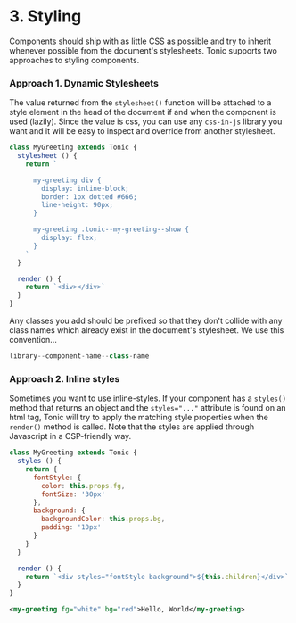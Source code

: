 # 3. Styling

Components should ship with as little CSS as possible and try to inherit
whenever possible from the document's stylesheets. Tonic supports two approaches
to styling components.

### Approach 1. Dynamic Stylesheets
The value returned from the `stylesheet()` function will be attached to a style
element in the head of the document if and when the component is used (lazily).
Since the value is css, you can use any `css-in-js` library you want and it will
be easy to inspect and override from another stylesheet.

```js
class MyGreeting extends Tonic {
  stylesheet () {
    return `

      my-greeting div {
        display: inline-block;
        border: 1px dotted #666;
        line-height: 90px;
      }

      my-greeting .tonic--my-greeting--show {
        display: flex;
      }
    `
  }

  render () {
    return `<div></div>`
  }
}
```

Any classes you add should be prefixed so that they don't collide with any class
names which already exist in the document's stylesheet. We use this convention...

```js
library--component-name--class-name
```

### Approach 2. Inline styles

Sometimes you want to use inline-styles. If your component has a `styles()`
method that returns an object and the `styles="..."` attribute is found on an
html tag, Tonic will try to apply the matching style properties when the
`render()` method is called. Note that the styles are applied through Javascript
in a CSP-friendly way.

```js
class MyGreeting extends Tonic {
  styles () {
    return {
      fontStyle: {
        color: this.props.fg,
        fontSize: '30px'
      },
      background: {
        backgroundColor: this.props.bg,
        padding: '10px'
      }
    }
  }

  render () {
    return `<div styles="fontStyle background">${this.children}</div>`
  }
}
```

```xml
<my-greeting fg="white" bg="red">Hello, World</my-greeting>
```
